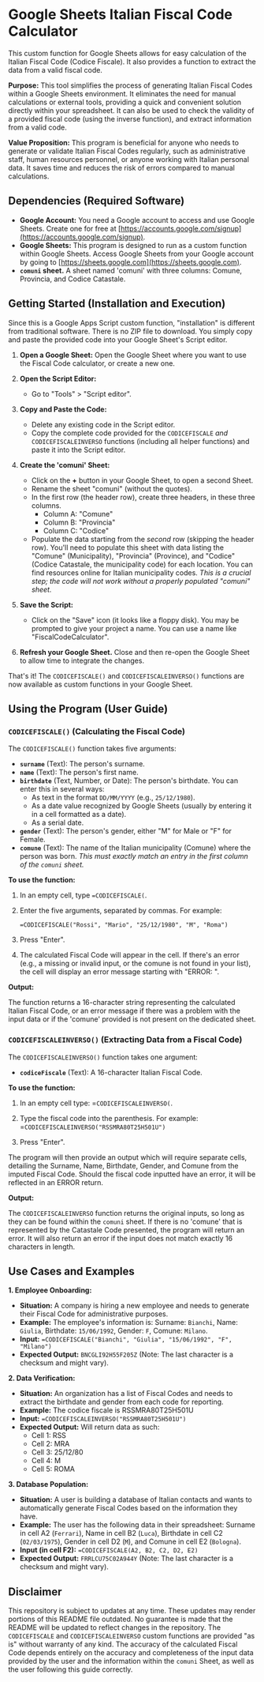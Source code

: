 # Google Sheets Italian Fiscal Code Calculator

This custom function for Google Sheets allows for easy calculation of the Italian Fiscal Code (Codice Fiscale).  It also provides a function to extract the data from a valid fiscal code.

**Purpose:** This tool simplifies the process of generating Italian Fiscal Codes within a Google Sheets environment. It eliminates the need for manual calculations or external tools, providing a quick and convenient solution directly within your spreadsheet. It can also be used to check the validity of a provided fiscal code (using the inverse function), and extract information from a valid code.

**Value Proposition:**  This program is beneficial for anyone who needs to generate or validate Italian Fiscal Codes regularly, such as administrative staff, human resources personnel, or anyone working with Italian personal data.  It saves time and reduces the risk of errors compared to manual calculations.

## Dependencies (Required Software)

*   **Google Account:** You need a Google account to access and use Google Sheets.  Create one for free at [https://accounts.google.com/signup](https://accounts.google.com/signup).
*   **Google Sheets:**  This program is designed to run as a custom function within Google Sheets. Access Google Sheets from your Google account by going to [https://sheets.google.com](https://sheets.google.com).
* **`comuni` sheet.** A sheet named 'comuni' with three columns: Comune, Provincia, and Codice Catastale.

## Getting Started (Installation and Execution)

Since this is a Google Apps Script custom function, "installation" is different from traditional software. There is no ZIP file to download. You simply copy and paste the provided code into your Google Sheet's Script editor.

1.  **Open a Google Sheet:** Open the Google Sheet where you want to use the Fiscal Code calculator, or create a new one.

2.  **Open the Script Editor:**
    *   Go to "Tools" > "Script editor".

3.  **Copy and Paste the Code:**
    *   Delete any existing code in the Script editor.
    *   Copy the complete code provided for the `CODICEFISCALE` *and* `CODICEFISCALEINVERSO` functions (including all helper functions) and paste it into the Script editor.

4.  **Create the 'comuni' Sheet:**
      *   Click on the **+** button in your Google Sheet, to open a second Sheet.
      *   Rename the sheet "comuni" (without the quotes).
      *   In the first row (the header row), create three headers, in these three columns.
            * Column A: "Comune"
            * Column B: "Provincia"
            * Column C: "Codice"
    *   Populate the data starting from the *second* row (skipping the header row).  You'll need to populate this sheet with data listing the "Comune" (Municipality), "Provincia" (Province), and "Codice" (Codice Catastale, the municipality code) for each location.  You can find resources online for Italian municipality codes. *This is a crucial step; the code will not work without a properly populated "comuni" sheet.*

5.  **Save the Script:**
    *   Click on the "Save" icon (it looks like a floppy disk).  You may be prompted to give your project a name.  You can use a name like "FiscalCodeCalculator".

6.  **Refresh your Google Sheet.** Close and then re-open the Google Sheet to allow time to integrate the changes.

That's it! The `CODICEFISCALE()` and `CODICEFISCALEINVERSO()` functions are now available as custom functions in your Google Sheet.

## Using the Program (User Guide)

### `CODICEFISCALE()` (Calculating the Fiscal Code)

The `CODICEFISCALE()` function takes five arguments:

*   **`surname`** (Text): The person's surname.
*   **`name`** (Text): The person's first name.
*   **`birthdate`** (Text, Number, or Date): The person's birthdate.  You can enter this in several ways:
    *   As text in the format `DD/MM/YYYY` (e.g., `25/12/1980`).
    *   As a date value recognized by Google Sheets (usually by entering it in a cell formatted as a date).
    * As a serial date.
*   **`gender`** (Text): The person's gender, either "M" for Male or "F" for Female.
*   **`comune`** (Text): The name of the Italian municipality (Comune) where the person was born. *This must exactly match an entry in the first column of the `comuni` sheet.*

**To use the function:**

1.  In an empty cell, type `=CODICEFISCALE(`.

2.  Enter the five arguments, separated by commas. For example:

    `=CODICEFISCALE("Rossi", "Mario", "25/12/1980", "M", "Roma")`

3.  Press "Enter".

4.  The calculated Fiscal Code will appear in the cell. If there's an error (e.g., a missing or invalid input, or the comune is not found in your list), the cell will display an error message starting with "ERROR: ".

**Output:**

The function returns a 16-character string representing the calculated Italian Fiscal Code, or an error message if there was a problem with the input data or if the 'comune' provided is not present on the dedicated sheet.

### `CODICEFISCALEINVERSO()` (Extracting Data from a Fiscal Code)

The `CODICEFISCALEINVERSO()` function takes one argument:

*   **`codiceFiscale`** (Text): A 16-character Italian Fiscal Code.

**To use the function:**

1. In an empty cell type: =`CODICEFISCALEINVERSO(`.

2. Type the fiscal code into the parenthesis. For example:
 =`CODICEFISCALEINVERSO("RSSMRA80T25H501U")`

3.  Press "Enter".

The program will then provide an output which will require separate cells, detailing the Surname, Name, Birthdate, Gender, and Comune from the imputed Fiscal Code. Should the fiscal code inputted have an error, it will be reflected in an ERROR return.

**Output:**

The `CODICEFISCALEINVERSO` function returns the original inputs, so long as they can be found within the `comuni` sheet. If there is no 'comune' that is represented by the Catastale Code presented, the program will return an error. It will also return an error if the input does not match exactly 16 characters in length.

## Use Cases and Examples

**1. Employee Onboarding:**

*   **Situation:**  A company is hiring a new employee and needs to generate their Fiscal Code for administrative purposes.
*   **Example:** The employee's information is: Surname: `Bianchi`, Name: `Giulia`, Birthdate: `15/06/1992`, Gender: `F`, Comune: `Milano`.
*   **Input:**  `=CODICEFISCALE("Bianchi", "Giulia", "15/06/1992", "F", "Milano")`
*   **Expected Output:**  `BNCGLI92H55F205Z` (Note: The last character is a checksum and might vary).

**2. Data Verification:**

*   **Situation:** An organization has a list of Fiscal Codes and needs to extract the birthdate and gender from each code for reporting.
*    **Example:** The codice fiscale is RSSMRA80T25H501U
*    **Input:** `=CODICEFISCALEINVERSO("RSSMRA80T25H501U")`
*   **Expected Output:** Will return data as such:
    *  Cell 1: RSS
    *  Cell 2: MRA
    *  Cell 3: 25/12/80
    *  Cell 4: M
    *  Cell 5: ROMA

**3. Database Population:**

*   **Situation:**  A user is building a database of Italian contacts and wants to automatically generate Fiscal Codes based on the information they have.
*   **Example:** The user has the following data in their spreadsheet:  Surname in cell A2 (`Ferrari`), Name in cell B2 (`Luca`), Birthdate in cell C2 (`02/03/1975`), Gender in cell D2 (`M`), and Comune in cell E2 (`Bologna`).
*   **Input (in cell F2):** `=CODICEFISCALE(A2, B2, C2, D2, E2)`
*   **Expected Output:** `FRRLCU75C02A944Y` (Note: The last character is a checksum and might vary).

## Disclaimer

This repository is subject to updates at any time. These updates may render portions of this README file outdated. No guarantee is made that the README will be updated to reflect changes in the repository. The `CODICEFISCALE` and `CODICEFISCALEINVERSO` custom functions are provided "as is" without warranty of any kind. The accuracy of the calculated Fiscal Code depends entirely on the accuracy and completeness of the input data provided by the user and the information within the `comuni` Sheet, as well as the user following this guide correctly.
